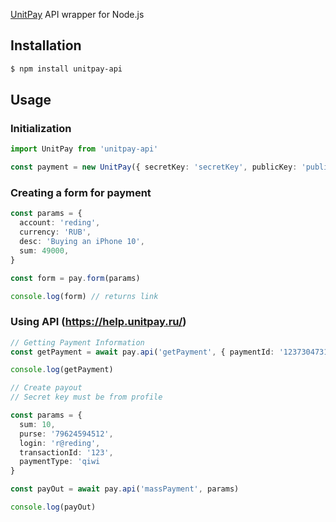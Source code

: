 
[UnitPay](https://help.unitpay.ru/) API wrapper for Node.js

## Installation 
```sh
$ npm install unitpay-api
```

## Usage

### Initialization
```typescript
import UnitPay from 'unitpay-api'

const payment = new UnitPay({ secretKey: 'secretKey', publicKey: 'publicKey' })
```

### Creating a form for payment
```typescript
const params = {
  account: 'reding',
  currency: 'RUB',
  desc: 'Buying an iPhone 10',
  sum: 49000,
}

const form = pay.form(params)

console.log(form) // returns link
```

### Using API (https://help.unitpay.ru/)
```typescript
// Getting Payment Information
const getPayment = await pay.api('getPayment', { paymentId: '1237304731' }

console.log(getPayment)

// Create payout
// Secret key must be from profile

const params = {
  sum: 10,
  purse: '79624594512',
  login: 'r@reding',
  transactionId: '123',
  paymentType: 'qiwi
}

const payOut = await pay.api('massPayment', params)

console.log(payOut)

```